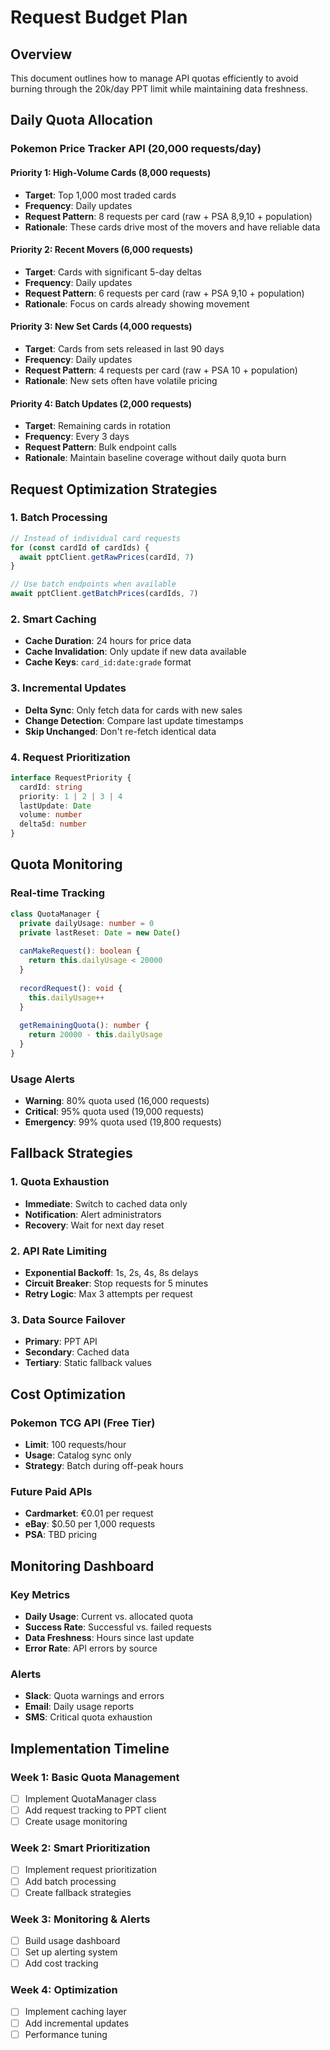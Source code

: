 # Request Budget Plan

## Overview
This document outlines how to manage API quotas efficiently to avoid burning through the 20k/day PPT limit while maintaining data freshness.

## Daily Quota Allocation

### Pokemon Price Tracker API (20,000 requests/day)

#### Priority 1: High-Volume Cards (8,000 requests)
- **Target**: Top 1,000 most traded cards
- **Frequency**: Daily updates
- **Request Pattern**: 8 requests per card (raw + PSA 8,9,10 + population)
- **Rationale**: These cards drive most of the movers and have reliable data

#### Priority 2: Recent Movers (6,000 requests)
- **Target**: Cards with significant 5-day deltas
- **Frequency**: Daily updates
- **Request Pattern**: 6 requests per card (raw + PSA 9,10 + population)
- **Rationale**: Focus on cards already showing movement

#### Priority 3: New Set Cards (4,000 requests)
- **Target**: Cards from sets released in last 90 days
- **Frequency**: Daily updates
- **Request Pattern**: 4 requests per card (raw + PSA 10 + population)
- **Rationale**: New sets often have volatile pricing

#### Priority 4: Batch Updates (2,000 requests)
- **Target**: Remaining cards in rotation
- **Frequency**: Every 3 days
- **Request Pattern**: Bulk endpoint calls
- **Rationale**: Maintain baseline coverage without daily quota burn

## Request Optimization Strategies

### 1. Batch Processing
```typescript
// Instead of individual card requests
for (const cardId of cardIds) {
  await pptClient.getRawPrices(cardId, 7)
}

// Use batch endpoints when available
await pptClient.getBatchPrices(cardIds, 7)
```

### 2. Smart Caching
- **Cache Duration**: 24 hours for price data
- **Cache Invalidation**: Only update if new data available
- **Cache Keys**: `card_id:date:grade` format

### 3. Incremental Updates
- **Delta Sync**: Only fetch data for cards with new sales
- **Change Detection**: Compare last update timestamps
- **Skip Unchanged**: Don't re-fetch identical data

### 4. Request Prioritization
```typescript
interface RequestPriority {
  cardId: string
  priority: 1 | 2 | 3 | 4
  lastUpdate: Date
  volume: number
  delta5d: number
}
```

## Quota Monitoring

### Real-time Tracking
```typescript
class QuotaManager {
  private dailyUsage: number = 0
  private lastReset: Date = new Date()
  
  canMakeRequest(): boolean {
    return this.dailyUsage < 20000
  }
  
  recordRequest(): void {
    this.dailyUsage++
  }
  
  getRemainingQuota(): number {
    return 20000 - this.dailyUsage
  }
}
```

### Usage Alerts
- **Warning**: 80% quota used (16,000 requests)
- **Critical**: 95% quota used (19,000 requests)
- **Emergency**: 99% quota used (19,800 requests)

## Fallback Strategies

### 1. Quota Exhaustion
- **Immediate**: Switch to cached data only
- **Notification**: Alert administrators
- **Recovery**: Wait for next day reset

### 2. API Rate Limiting
- **Exponential Backoff**: 1s, 2s, 4s, 8s delays
- **Circuit Breaker**: Stop requests for 5 minutes
- **Retry Logic**: Max 3 attempts per request

### 3. Data Source Failover
- **Primary**: PPT API
- **Secondary**: Cached data
- **Tertiary**: Static fallback values

## Cost Optimization

### Pokemon TCG API (Free Tier)
- **Limit**: 100 requests/hour
- **Usage**: Catalog sync only
- **Strategy**: Batch during off-peak hours

### Future Paid APIs
- **Cardmarket**: €0.01 per request
- **eBay**: $0.50 per 1,000 requests
- **PSA**: TBD pricing

## Monitoring Dashboard

### Key Metrics
- **Daily Usage**: Current vs. allocated quota
- **Success Rate**: Successful vs. failed requests
- **Data Freshness**: Hours since last update
- **Error Rate**: API errors by source

### Alerts
- **Slack**: Quota warnings and errors
- **Email**: Daily usage reports
- **SMS**: Critical quota exhaustion

## Implementation Timeline

### Week 1: Basic Quota Management
- [ ] Implement QuotaManager class
- [ ] Add request tracking to PPT client
- [ ] Create usage monitoring

### Week 2: Smart Prioritization
- [ ] Implement request prioritization
- [ ] Add batch processing
- [ ] Create fallback strategies

### Week 3: Monitoring & Alerts
- [ ] Build usage dashboard
- [ ] Set up alerting system
- [ ] Add cost tracking

### Week 4: Optimization
- [ ] Implement caching layer
- [ ] Add incremental updates
- [ ] Performance tuning
